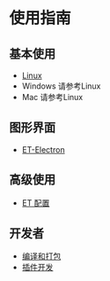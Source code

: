 # 使用指南

## 基本使用

- [Linux](./guides/linux.md)
- Windows 请参考Linux
- Mac 请参考Linux

## 图形界面

- [ET-Electron](https://github.com/remmina/et-electron)

## 高级使用

- [ET 配置](./config.md)

## 开发者

- [编译和打包](./development/publish.md)
- [插件开发](./development/plugin.md)